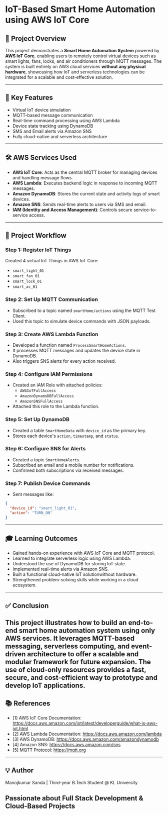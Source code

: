 # IoT-Based Smart Home Automation using AWS IoT Core

## 📌 Project Overview

This project demonstrates a **Smart Home Automation System** powered by **AWS IoT Core**, enabling users to remotely control virtual devices such as smart lights, fans, locks, and air conditioners through MQTT messages. The system is built entirely on AWS cloud services **without any physical hardware**, showcasing how IoT and serverless technologies can be integrated for a scalable and cost-effective solution.

---

## 🧠 Key Features

- Virtual IoT device simulation
- MQTT-based message communication
- Real-time command processing using AWS Lambda
- Device state tracking using DynamoDB
- SMS and Email alerts via Amazon SNS
- Fully cloud-native and serverless architecture

---

## 🛠️ AWS Services Used

- **AWS IoT Core**: Acts as the central MQTT broker for managing devices and handling message flows.
- **AWS Lambda**: Executes backend logic in response to incoming MQTT messages.
- **Amazon DynamoDB**: Stores the current state and activity logs of smart devices.
- **Amazon SNS**: Sends real-time alerts to users via SMS and email.
- **IAM (Identity and Access Management)**: Controls secure service-to-service access.

---

## 🔄 Project Workflow

### Step 1: Register IoT Things
Created 4 virtual IoT Things in AWS IoT Core:
- `smart_light_01`
- `smart_fan_01`
- `smart_lock_01`
- `smart_ac_01`

### Step 2: Set Up MQTT Communication
- Subscribed to a topic named `smartHome/actions` using the MQTT Test Client.
- Used this topic to simulate device commands with JSON payloads.

### Step 3: Create AWS Lambda Function
- Developed a function named `ProcessSmartHomeActions`.
- It processes MQTT messages and updates the device state in DynamoDB.
- Also triggers SNS alerts for every action received.

### Step 4: Configure IAM Permissions
- Created an IAM Role with attached policies:
  - `AWSIoTFullAccess`
  - `AmazonDynamoDBFullAccess`
  - `AmazonSNSFullAccess`
- Attached this role to the Lambda function.

### Step 5: Set Up DynamoDB
- Created a table `SmartHomeData` with `device_id` as the primary key.
- Stores each device's `action`, `timestamp`, and `status`.

### Step 6: Configure SNS for Alerts
- Created a topic `SmartHomeAlerts`.
- Subscribed an email and a mobile number for notifications.
- Confirmed both subscriptions via received messages.

### Step 7: Publish Device Commands
- Sent messages like:
```json
{
  "device_id": "smart_light_01",
  "action": "TURN_ON"
}
```
---
## 🎓 Learning Outcomes

* Gained hands-on experience with AWS IoT Core and MQTT protocol.
* Learned to integrate serverless logic using AWS Lambda.
* Understood the use of DynamoDB for storing IoT state.
* Implemented real-time alerts via Amazon SNS.
* Built a functional cloud-native IoT solutionwithout hardware.
* Strengthened problem-solving skills while working in a cloud ecosystem.

---
## ✅ Conclusion
This project illustrates how to build an end-to-end smart home automation system using only AWS services. It leverages MQTT-based messaging, serverless computing, and event-driven architecture to offer a scalable and modular framework for future expansion. The use of cloud-only resources provides a fast, secure, and cost-efficient way to prototype and develop IoT applications.
---
## 📚 References
- [1] AWS IoT Core Documentation: https://docs.aws.amazon.com/iot/latest/developerguide/what-is-aws-iot.html
- [2] AWS Lambda Documentation: https://docs.aws.amazon.com/lambda
- [3] AWS DynamoDB: https://docs.aws.amazon.com/amazondynamodb
- [4] Amazon SNS: https://docs.aws.amazon.com/sns
- [5] MQTT Protocol: https://mqtt.org
---
## 💡 Author
Manojkumar Sanda | Third-year B.Tech Student @ KL University

Passionate about Full Stack Development & Cloud-Based Projects
---


